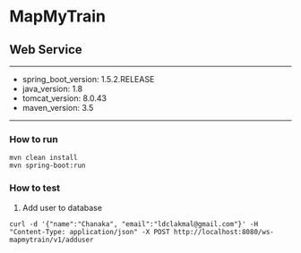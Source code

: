 # MapMyTrain

## Web Service

---
- spring_boot_version: 1.5.2.RELEASE
- java_version: 1.8
- tomcat_version: 8.0.43
- maven_version: 3.5
---

### How to run

```$cmd
mvn clean install
mvn spring-boot:run
```

### How to test

1. Add user to database

```$curl
curl -d '{"name":"Chanaka", "email":"ldclakmal@gmail.com"}' -H "Content-Type: application/json" -X POST http://localhost:8080/ws-mapmytrain/v1/adduser
```